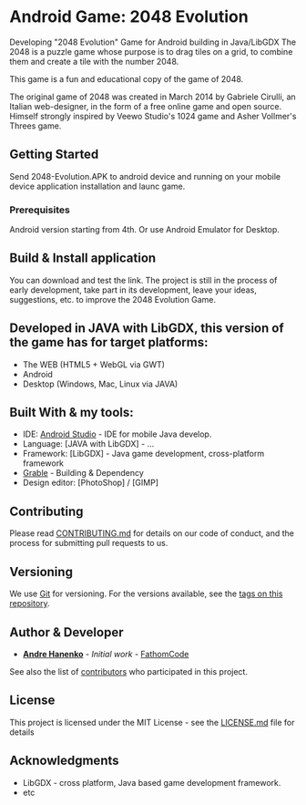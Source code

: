 # Android Game: 2048 Evolution
Developing "2048 Evolution" Game for Android building in Java/LibGDX
The 2048 is a puzzle game whose purpose is to drag tiles on a grid, to combine them and create a tile with the number 2048.

This game is a fun and educational copy of the game of 2048.

The original game of 2048 was created in March 2014 by Gabriele Cirulli, an Italian web-designer, in the form of a free online game and open source. Himself strongly inspired by Veewo Studio's 1024 game and Asher Vollmer's Threes game.

## Getting Started

Send 2048-Evolution.APK to android device and running on your mobile device application installation and launc game.

### Prerequisites
Android version starting from 4th. Or use Android Emulator for Desktop.

## Build & Install application
You can download and test the link. The project is still in the process of early development, take part in its development, leave your ideas, suggestions, etc. to improve the 2048 Evolution Game.


## Developed in JAVA with LibGDX, this version of the game has for target platforms:

* The WEB (HTML5 + WebGL via GWT)
* Android
* Desktop (Windows, Mac, Linux via JAVA)


## Built With & my tools:

* IDE: [Android Studio](https://www.jetbrains.com/) - IDE for mobile Java develop.
* Language: [JAVA with LibGDX] - ...
* Framework: [LibGDX] - Java game development, cross-platform framework
* [Grable](https://maven.apache.org/) - Building & Dependency
* Design editor: [PhotoShop] / [GIMP]

## Contributing

Please read [CONTRIBUTING.md](https://gist.github.com/FathomCode/2e5c8297034687fd2cfc023e1c93fa1f/edit) for details on our code of conduct, and the process for submitting pull requests to us.

## Versioning

We use [Git](https://git-scm.com/) for versioning. For the versions available, see the [tags on this repository](https://github.com/your/project/tags). 

## Author & Developer

* **[Andre Hanenko](https://www.facebook.com/andre.hanenko)** - *Initial work* - [FathomCode](https://github.com/FathomCode)

See also the list of [contributors](https://github.com/your/project/contributors) who participated in this project.

## License

This project is licensed under the MIT License - see the [LICENSE.md](LICENSE.md) file for details

## Acknowledgments

* LibGDX - cross platform, Java based game development framework. 
* etc

